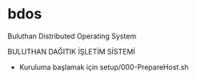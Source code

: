 # bdos
Buluthan Distributed Operating System

BULUTHAN DAĞITIK İŞLETİM SİSTEMİ


- Kuruluma başlamak için setup/000-PrepareHost.sh